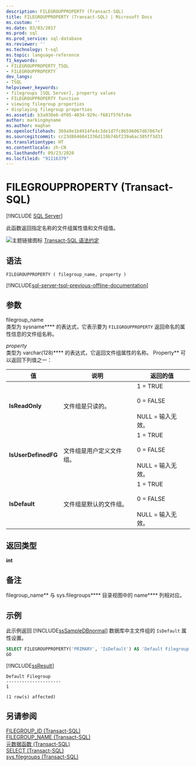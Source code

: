 ```yaml
---
description: FILEGROUPPROPERTY (Transact-SQL)
title: FILEGROUPPROPERTY (Transact-SQL) | Microsoft Docs
ms.custom: ''
ms.date: 03/03/2017
ms.prod: sql
ms.prod_service: sql-database
ms.reviewer: ''
ms.technology: t-sql
ms.topic: language-reference
f1_keywords:
- FILEGROUPPROPERTY_TSQL
- FILEGROUPPROPERTY
dev_langs:
- TSQL
helpviewer_keywords:
- filegroups [SQL Server], property values
- FILEGROUPPROPERTY function
- viewing filegroup properties
- displaying filegroup properties
ms.assetid: b3a930e6-df05-4034-929c-f681f5f6fc6e
author: markingmyname
ms.author: maghan
ms.openlocfilehash: 369a9e1b4914fe4c3de1d7fc86596067d67867ef
ms.sourcegitcommit: cc23d8646041336d119b74bf239a6ac305ff3d31
ms.translationtype: HT
ms.contentlocale: zh-CN
ms.lasthandoff: 09/23/2020
ms.locfileid: "91116379"
---
```

# <a name="filegroupproperty-transact-sql"></a>FILEGROUPPROPERTY (Transact-SQL)
[!INCLUDE [SQL Server](../../includes/applies-to-version/sqlserver.md)]

此函数返回指定名称的文件组属性值和文件组值。  
  
 ![主题链接图标](../../database-engine/configure-windows/media/topic-link.gif "“主题链接”图标") [Transact-SQL 语法约定](../../t-sql/language-elements/transact-sql-syntax-conventions-transact-sql.md)  
  
## <a name="syntax"></a>语法  
  
```syntaxsql  
FILEGROUPPROPERTY ( filegroup_name, property )  
```  
  
[!INCLUDE[sql-server-tsql-previous-offline-documentation](../../includes/sql-server-tsql-previous-offline-documentation.md)]

## <a name="arguments"></a>参数
 filegroup_name  
类型为 sysname**** 的表达式，它表示要为 `FILEGROUPPROPERTY` 返回命名的属性信息的文件组名称。  
  
 *property*  
类型为 varchar(128)**** 的表达式，它返回文件组属性的名称。 Property** 可以返回下列值之一：  
  
|值|说明|返回的值|  
|-----------|-----------------|--------------------|  
|**IsReadOnly**|文件组是只读的。|1 = TRUE<br /><br /> 0 = FALSE<br /><br /> NULL = 输入无效。|  
|**IsUserDefinedFG**|文件组是用户定义文件组。|1 = TRUE<br /><br /> 0 = FALSE<br /><br /> NULL = 输入无效。|  
|**IsDefault**|文件组是默认的文件组。|1 = TRUE<br /><br /> 0 = FALSE<br /><br /> NULL = 输入无效。|  
  
## <a name="return-types"></a>返回类型  
**int**  
  
## <a name="remarks"></a>备注  
filegroup_name** 与 sys.filegroups**** 目录视图中的 name**** 列相对应。  
  
## <a name="examples"></a>示例  
此示例返回 [!INCLUDE[ssSampleDBnormal](../../includes/sssampledbnormal-md.md)] 数据库中主文件组的 `IsDefault` 属性设置。  
  
```sql  
SELECT FILEGROUPPROPERTY('PRIMARY', 'IsDefault') AS 'Default Filegroup';  
GO  
```  

 [!INCLUDE[ssResult](../../includes/ssresult-md.md)]   
```  
Default Filegroup   
---------------------   
1  
  
(1 row(s) affected)  
```  
  
## <a name="see-also"></a>另请参阅  
 [FILEGROUP_ID (Transact-SQL)](../../t-sql/functions/filegroup-id-transact-sql.md)   
 [FILEGROUP_NAME (Transact-SQL)](../../t-sql/functions/filegroup-name-transact-sql.md)   
 [元数据函数 (Transact-SQL)](../../t-sql/functions/metadata-functions-transact-sql.md)   
 [SELECT (Transact-SQL)](../../t-sql/queries/select-transact-sql.md)   
 [sys.filegroups (Transact-SQL)](../../relational-databases/system-catalog-views/sys-filegroups-transact-sql.md)  
  
  
